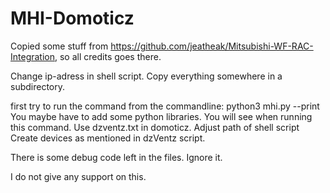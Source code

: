 # MHI-Domoticz

Copied some stuff from https://github.com/jeatheak/Mitsubishi-WF-RAC-Integration, so all credits goes there.

Change ip-adress in shell script.
Copy everything somewhere in a subdirectory.

first try to run the command from the commandline: python3 mhi.py --print <ip-address airco>
You maybe have to add some python libraries. You will see when running this command.
Use dzventz.txt in domoticz. Adjust path of shell script
Create devices as mentioned in dzVentz script.

There is some debug code left in the files. Ignore it.

I do not give any support on this.

